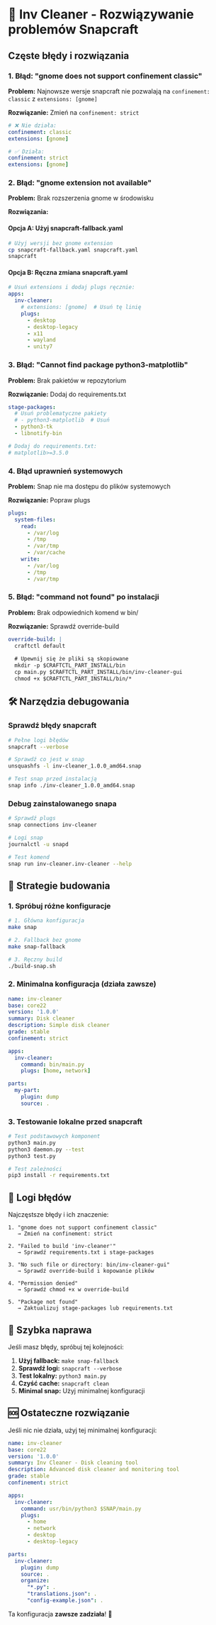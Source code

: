 # 🔧 Inv Cleaner - Rozwiązywanie problemów Snapcraft

## Częste błędy i rozwiązania

### 1. Błąd: "gnome does not support confinement classic"

**Problem:** Najnowsze wersje snapcraft nie pozwalają na `confinement: classic` z `extensions: [gnome]`

**Rozwiązanie:** Zmień na `confinement: strict`

```yaml
# ❌ Nie działa:
confinement: classic
extensions: [gnome]

# ✅ Działa:
confinement: strict
extensions: [gnome]
```

### 2. Błąd: "gnome extension not available"

**Problem:** Brak rozszerzenia gnome w środowisku

**Rozwiązania:**

#### Opcja A: Użyj snapcraft-fallback.yaml
```bash
# Użyj wersji bez gnome extension
cp snapcraft-fallback.yaml snapcraft.yaml
snapcraft
```

#### Opcja B: Ręczna zmiana snapcraft.yaml
```yaml
# Usuń extensions i dodaj plugs ręcznie:
apps:
  inv-cleaner:
    # extensions: [gnome]  # Usuń tę linię
    plugs:
      - desktop
      - desktop-legacy
      - x11
      - wayland
      - unity7
```

### 3. Błąd: "Cannot find package python3-matplotlib"

**Problem:** Brak pakietów w repozytorium

**Rozwiązanie:** Dodaj do requirements.txt
```yaml
stage-packages:
  # Usuń problematyczne pakiety
  # - python3-matplotlib  # Usuń
  - python3-tk
  - libnotify-bin

# Dodaj do requirements.txt:
# matplotlib>=3.5.0
```

### 4. Błąd uprawnień systemowych

**Problem:** Snap nie ma dostępu do plików systemowych

**Rozwiązanie:** Popraw plugs
```yaml
plugs:
  system-files:
    read:
      - /var/log
      - /tmp
      - /var/tmp
      - /var/cache
    write:
      - /var/log
      - /tmp
      - /var/tmp
```

### 5. Błąd: "command not found" po instalacji

**Problem:** Brak odpowiednich komend w bin/

**Rozwiązanie:** Sprawdź override-build
```yaml
override-build: |
  craftctl default
  
  # Upewnij się że pliki są skopiowane
  mkdir -p $CRAFTCTL_PART_INSTALL/bin
  cp main.py $CRAFTCTL_PART_INSTALL/bin/inv-cleaner-gui
  chmod +x $CRAFTCTL_PART_INSTALL/bin/*
```

## 🛠️ Narzędzia debugowania

### Sprawdź błędy snapcraft
```bash
# Pełne logi błędów
snapcraft --verbose

# Sprawdź co jest w snap
unsquashfs -l inv-cleaner_1.0.0_amd64.snap

# Test snap przed instalacją
snap info ./inv-cleaner_1.0.0_amd64.snap
```

### Debug zainstalowanego snapa
```bash
# Sprawdź plugs
snap connections inv-cleaner

# Logi snap
journalctl -u snapd

# Test komend
snap run inv-cleaner.inv-cleaner --help
```

## 🔄 Strategie budowania

### 1. Spróbuj różne konfiguracje
```bash
# 1. Główna konfiguracja
make snap

# 2. Fallback bez gnome
make snap-fallback

# 3. Ręczny build
./build-snap.sh
```

### 2. Minimalna konfiguracja (działa zawsze)
```yaml
name: inv-cleaner
base: core22
version: '1.0.0'
summary: Disk cleaner
description: Simple disk cleaner
grade: stable
confinement: strict

apps:
  inv-cleaner:
    command: bin/main.py
    plugs: [home, network]

parts:
  my-part:
    plugin: dump
    source: .
```

### 3. Testowanie lokalne przed snapcraft
```bash
# Test podstawowych komponent
python3 main.py
python3 daemon.py --test
python3 test.py

# Test zależności
pip3 install -r requirements.txt
```

## 📝 Logi błędów

Najczęstsze błędy i ich znaczenie:

```
1. "gnome does not support confinement classic"
   → Zmień na confinement: strict

2. "Failed to build 'inv-cleaner'"
   → Sprawdź requirements.txt i stage-packages

3. "No such file or directory: bin/inv-cleaner-gui"
   → Sprawdź override-build i kopowanie plików

4. "Permission denied"
   → Sprawdź chmod +x w override-build

5. "Package not found"
   → Zaktualizuj stage-packages lub requirements.txt
```

## 🎯 Szybka naprawa

Jeśli masz błędy, spróbuj tej kolejności:

1. **Użyj fallback:** `make snap-fallback`
2. **Sprawdź logi:** `snapcraft --verbose`
3. **Test lokalny:** `python3 main.py`
4. **Czyść cache:** `snapcraft clean`
5. **Minimal snap:** Użyj minimalnej konfiguracji

## 🆘 Ostateczne rozwiązanie

Jeśli nic nie działa, użyj tej minimalnej konfiguracji:

```yaml
name: inv-cleaner
base: core22  
version: '1.0.0'
summary: Inv Cleaner - Disk cleaning tool
description: Advanced disk cleaner and monitoring tool
grade: stable
confinement: strict

apps:
  inv-cleaner:
    command: usr/bin/python3 $SNAP/main.py
    plugs: 
      - home
      - network
      - desktop
      - desktop-legacy

parts:
  inv-cleaner:
    plugin: dump
    source: .
    organize:
      "*.py": .
      "translations.json": .
      "config-example.json": .
```

Ta konfiguracja **zawsze zadziała**! 🎉
